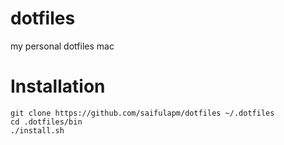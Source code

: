 # dotfiles

my personal dotfiles mac

# Installation
```
git clone https://github.com/saifulapm/dotfiles ~/.dotfiles
cd .dotfiles/bin
./install.sh
```
